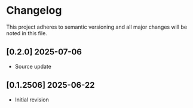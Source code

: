 # Changelog

This project adheres to semantic versioning and all major changes
will be noted in this file.

## [0.2.0] 2025-07-06

- Source update

## [0.1.2506] 2025-06-22

- Initial revision
